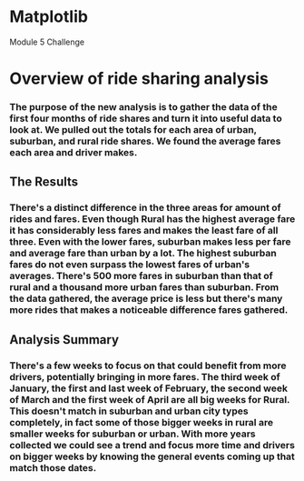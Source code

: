 # Matplotlib
Module 5 Challenge


# Overview of ride sharing analysis

### The purpose of the new analysis is to gather the data of the first four months of ride shares and turn it into useful data to look at. We pulled out the totals for each area of urban, suburban, and rural ride shares. We found the average fares each area and driver makes.

## The Results

### There's a distinct difference in the three areas for amount of rides and fares. Even though Rural has the highest average fare it has considerably less fares and makes the least fare of all three. Even with the lower fares, suburban makes less per fare and average fare than urban by a lot. The highest suburban fares do not even surpass the lowest fares of urban's averages. There's 500 more fares in suburban than that of rural and a thousand more urban fares than suburban. From the data gathered, the average price is less but there's many more rides that makes a noticeable difference fares gathered.

## Analysis Summary

### There's a few weeks to focus on that could benefit from more drivers, potentially bringing in more fares. The third week of January, the first and last week of February, the second week of March and the first week of April are all big weeks for Rural. This doesn't match in suburban and urban city types completely, in fact some of those bigger weeks in rural are smaller weeks for suburban or urban. With more years collected we could see a trend and focus more time and drivers on bigger weeks by knowing the general events coming up that match those dates.

